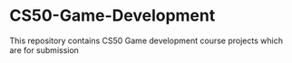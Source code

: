 # CS50-Game-Development
This repository contains CS50 Game development course projects which are for submission
